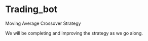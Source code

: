 # Trading_bot
Moving Average Crossover Strategy

We will be completing and improving the strategy as we go along.




